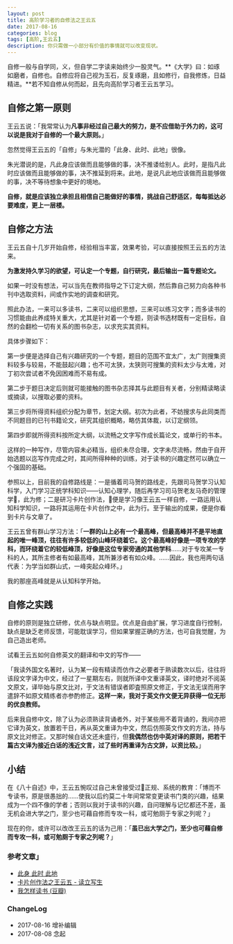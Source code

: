 ```yaml
---
layout: post
title: 高阶学习者的自修法之王云五
date: 2017-08-16
categories: blog
tags: [高阶,王云五]
description: 你只需做一小部分有价值的事情就可以改变现状。
---
```


自修一般与自学同，义，但自学二字读来始终少一股灵气。**《大学》曰：如琢如磨者，自修也。自修应将自己视为玉石，反复琢磨，且如修行，自我修炼，日益精进。**若不知自修从何而起，且先向高阶学习者王云五学习。

## 自修之第一原则

王云五说：「我常常认为**凡事非经过自己最大的努力，是不应借助于外力的，这可以说是我对于自修的一个最大原则。**」

忽然觉得王云五的「自修」与朱光潜的「此身、此时、此地」很像。

朱光潜说的是，凡此身应该做而且能够做的事，决不推诿给别人。此时，是指凡此时应该做而且能够做的事，决不推延到将来。此地，是说凡此地应该做而且能够做的事，决不等待想象中更好的境地。

**自修，就是应该独立承担且相信自己能做好的事情，挑战自己舒适区，每每抵达必要难度，更上一层楼。**

## 自修之方法

王云五自十几岁开始自修，经验相当丰富，效果考验，可以直接按照王云五的方法来。

**为激发持久学习的欲望，可认定一个专题，自行研究，最后输出一篇专题论文。**

如果一时没有想法，可以当先在教师指导之下订定大纲，然后靠自己努力向各种书刊中选取资料，间或作实地的调查和研究。

照此办法，一来可以多读书，二来可以组织思想，三来可以练习文字；而多读书的习惯能由此养成特关重大，尤其是针对着一个专题，则读书选材既有一定目标，自然的会翻检一切有关系的图书杂志，以求充实其资料。

具体步骤如下：

第一步便是选择自己有兴趣研究的一个专题，题目的范围不宜太广，太广则搜集资料较多与较易，不能鼓起兴趣；也不可太狭，太狭则可搜集的资料太少与太难，对丁初次尝试者不免因困难而不易有成。

第二步于题日决定后则就可能接触的图书杂志择其与此题目有关者，分别精读略读或摘读，以搜取必要的资料。

第三步将所得资料组织分配为章节，划定大纲。初次为此者，不妨搜求与此同类而不同题目的已刊书籍论文，研究其组织概略，略仿其体裁，以订定纲领。

第四步即就所得资料按所定大纲，以流畅之文字写作成长篇论文，或单行的书本。

这样的一种写作，尽管内容未必精当，组织未尽合理，文字未尽流畅，然由于自开始选题以迄写作完成之时，其间所得种种的训练，对于读书的兴趣定然可以确立一个强固的基础。

参照以上，目前我的自修路线是：一是循着司马贺的路线走，先跟司马贺学习认知科学，入门学习正统学科知识——认知心理学，随后再学习司马贺老友马奇的管理学，此为修；二是研习卡片创作法，便是学习像王云五一样自修，一路运用认知科学知识，一路将其运用在卡片创作之中，此为行。至于输出的成果，便是你看到卡片与文章了。

王云五曾有群山学习方法：「**一群的山上必有一个最高峰，但最高峰并不是平地直起的唯一峰顶，往往有许多较低的山峰环绕着它。这个最高峰好像是一项专攻的学科，而环绕着它的较低峰顶，好像是这位专家旁通的其他学科**……对于专攻某一专科的人，其所主修者有如最高峰，其所兼涉者有如众峰。……因此，我也用两句话代表：为学当如群山式，一峰突起众峰环。」

我的那座高峰就是从认知科学开始。

## 自修之实践

自修的原则是独立研修，优点与缺点明显。优点是自由扩展，学习进度自行控制，缺点是缺乏老师反馈，可能耽误学习，但如果掌握正确的方法，也可自我觉醒，为自己造出老师。

试看王云五如何自修英文的翻译和中文的写作——

「我读外国文名著时，认为某一段有精读而仿作之必要者于熟读数次以后，往往将该段文字译为中文，经过了一星期左右，则就所译中文重译英文，译时绝对不阅英文原文，译毕始与原文比对，于文法有错误者即査照原文修正，于文法无误而用字遣辞不如原文精练者亦参酌修正。**这样一来，我对于英文作文便无异获得一位无形的优良教师。**

后来我自修中文，除了认为必须熟读背诵者外，对于某些用不着背诵的，我间亦把它译为英文，放置若干日，再从英文重译为中文，然后仿照英文作文的方法，持与原文比对修正。又那时候白话文还未盛行，但**我偶然也仿中英对译的原则，把若干篇古文译为接近白话的浅近文言，过了些时再重译为古文辞，以资比较。**」

## 小结

在《八十自述》中，王云五惋叹过自己未曾接受过正规、系统的教育：「博而不专读书，原是很愚拙的……使我以后约莫二十年间常常变更读书门类的兴趣，结果成为一个四不像的学者；否则以我对于读书的兴趣，自问理解与记忆都还不差，虽无机会进大学之门，至少也可藉自修而专攻一科，或可勉厕于专家之列呢？」

现在的你，或许可以改改王云五的话为己用：「**虽已出大学之门，至少也可藉自修而专攻一科，或可勉厕于专家之列呢？**」


### 参考文章」

* [此身 此时 此地](http://blog.sina.com.cn/s/blog_48b0d37b0100nmf3.html)
* [卡片创作法之王云五 - 读立写生](http://www.xiaoyan.work/blog/2017/08/08/WangYunWuCardWrite/)
* [我怎样读书 (豆瓣)](https://book.douban.com/subject/1065165/)


### ChangeLog

- 2017-08-16 增补编辑
- 2017-08-08 念起



